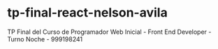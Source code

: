# tp-final-react-nelson-avila
TP Final del Curso de Programador Web Inicial - Front End Developer - Turno Noche - 999198241
